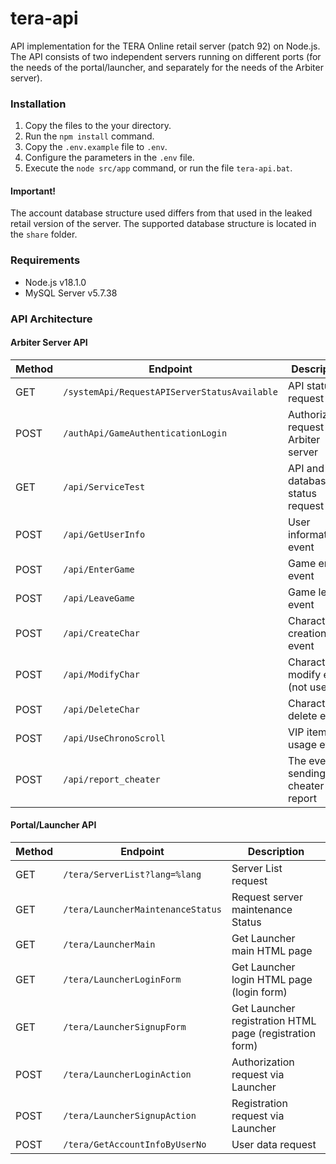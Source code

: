 # tera-api

API implementation for the TERA Online retail server (patch 92) on Node.js. The API consists of two independent servers running on different ports (for the needs of the portal/launcher, and separately for the needs of the Arbiter server).

### Installation

1. Copy the files to the your directory.
2. Run the `npm install` command.
3. Copy the `.env.example` file to `.env`.
4. Configure the parameters in the `.env` file.
5. Execute the `node src/app` command, or run the file `tera-api.bat`.

#### Important!

The account database structure used differs from that used in the leaked retail version of the server. The supported database structure is located in the `share` folder.

### Requirements

* Node.js v18.1.0
* MySQL Server v5.7.38

### API Architecture

#### Arbiter Server API

Method | Endpoint | Description
--- | --- | ---
GET | `/systemApi/RequestAPIServerStatusAvailable` | API status request
POST | `/authApi/GameAuthenticationLogin` | Authorization request via Arbiter server
GET | `/api/ServiceTest` | API and database status request
POST | `/api/GetUserInfo` | User information event
POST | `/api/EnterGame` | Game enter event
POST | `/api/LeaveGame` | Game leave event
POST | `/api/CreateChar` | Character creation event
POST | `/api/ModifyChar` | Character modify event (not used)
POST | `/api/DeleteChar` | Character delete event
POST | `/api/UseChronoScroll` | VIP item usage event
POST | `/api/report_cheater` | The event of sending a cheater report

#### Portal/Launcher API

Method | Endpoint | Description
--- | --- | ---
GET | `/tera/ServerList?lang=%lang` | Server List request
GET | `/tera/LauncherMaintenanceStatus` | Request server maintenance Status
GET | `/tera/LauncherMain` | Get Launcher main HTML page
GET | `/tera/LauncherLoginForm` | Get Launcher login HTML page (login form)
GET | `/tera/LauncherSignupForm` | Get Launcher registration HTML page (registration form)
POST | `/tera/LauncherLoginAction` | Authorization request via Launcher
POST | `/tera/LauncherSignupAction` | Registration request via Launcher
POST | `/tera/GetAccountInfoByUserNo` | User data request
